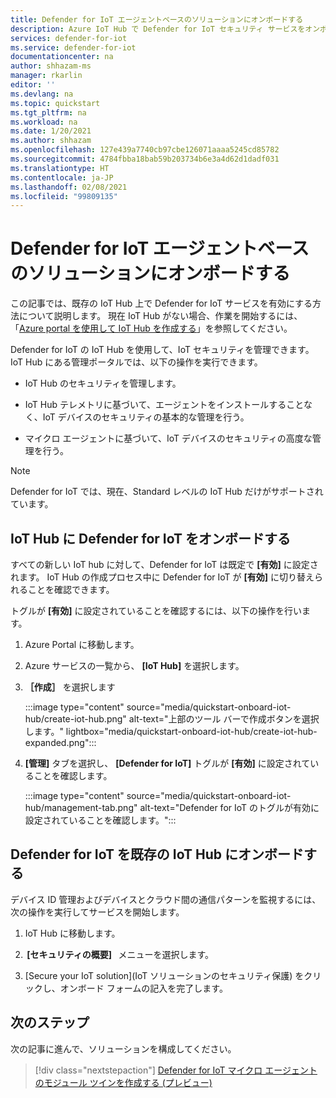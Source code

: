 ```yaml
---
title: Defender for IoT エージェントベースのソリューションにオンボードする
description: Azure IoT Hub で Defender for IoT セキュリティ サービスをオンボードし、有効にする方法について説明します。
services: defender-for-iot
ms.service: defender-for-iot
documentationcenter: na
author: shhazam-ms
manager: rkarlin
editor: ''
ms.devlang: na
ms.topic: quickstart
ms.tgt_pltfrm: na
ms.workload: na
ms.date: 1/20/2021
ms.author: shhazam
ms.openlocfilehash: 127e439a7740cb97cbe126071aaaa5245cd85782
ms.sourcegitcommit: 4784fbba18bab59b203734b6e3a4d62d1dadf031
ms.translationtype: HT
ms.contentlocale: ja-JP
ms.lasthandoff: 02/08/2021
ms.locfileid: "99809135"
---
```

# <a name="onboard-to-defender-for-iot-agent-based-solution"></a>Defender for IoT エージェントベースのソリューションにオンボードする

この記事では、既存の IoT Hub 上で Defender for IoT サービスを有効にする方法について説明します。 現在 IoT Hub がない場合、作業を開始するには、「[Azure portal を使用して IoT Hub を作成する](../iot-hub/iot-hub-create-through-portal.md)」を参照してください。

Defender for IoT の IoT Hub を使用して、IoT セキュリティを管理できます。 IoT Hub にある管理ポータルでは、以下の操作を実行できます。 

- IoT Hub のセキュリティを管理します。

- IoT Hub テレメトリに基づいて、エージェントをインストールすることなく、IoT デバイスのセキュリティの基本的な管理を行う。 

- マイクロ エージェントに基づいて、IoT デバイスのセキュリティの高度な管理を行う。

> [!NOTE]
> Defender for IoT では、現在、Standard レベルの IoT Hub だけがサポートされています。

## <a name="onboard-to-defender-for-iot-in-iot-hub"></a>IoT Hub に Defender for IoT をオンボードする

すべての新しい IoT hub に対して、Defender for IoT は既定で **[有効]** に設定されます。 IoT Hub の作成プロセス中に Defender for IoT が **[有効]** に切り替えられることを確認できます。

トグルが **[有効]** に設定されていることを確認するには、以下の操作を行います。

1. Azure Portal に移動します。

1. Azure サービスの一覧から、 **[IoT Hub]** を選択します。

1. **［作成］** を選択します

    :::image type="content" source="media/quickstart-onboard-iot-hub/create-iot-hub.png" alt-text="上部のツール バーで作成ボタンを選択します。" lightbox="media/quickstart-onboard-iot-hub/create-iot-hub-expanded.png":::

1. **[管理]** タブを選択し、 **[Defender for IoT]** トグルが **[有効]** に設定されていることを確認します。

    :::image type="content" source="media/quickstart-onboard-iot-hub/management-tab.png" alt-text="Defender for IoT のトグルが有効に設定されていることを確認します。":::

## <a name="onboard-defender-for-iot-to-an-existing-iot-hub"></a>Defender for IoT を既存の IoT Hub にオンボードする

デバイス ID 管理およびデバイスとクラウド間の通信パターンを監視するには、次の操作を実行してサービスを開始します。 

1. IoT Hub に移動します。 

1.  **[セキュリティの概要]**   メニューを選択します。 

1. [Secure your IoT solution]\(IoT ソリューションのセキュリティ保護\) をクリックし、オンボード フォームの記入を完了します。 


## <a name="next-steps"></a>次のステップ

次の記事に進んで、ソリューションを構成してください。

> [!div class="nextstepaction"]
> [Defender for IoT マイクロ エージェントのモジュール ツインを作成する (プレビュー)](quickstart-create-micro-agent-module-twin.md)
